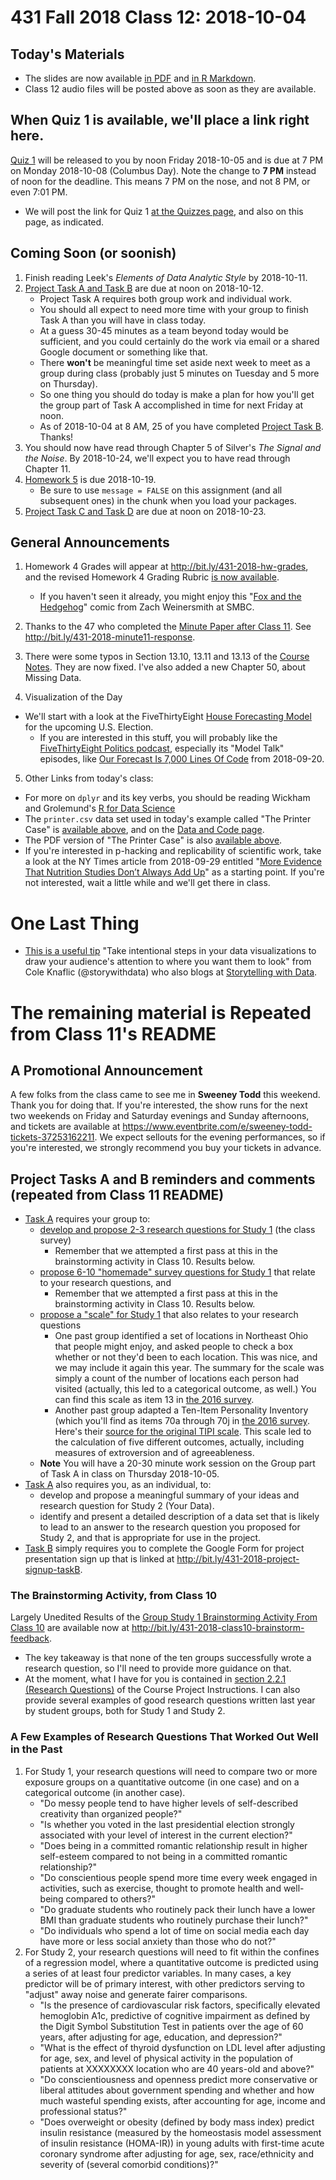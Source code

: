 # 431 Fall 2018 Class 12: 2018-10-04

## Today's Materials

- The slides are now available [in PDF](https://github.com/THOMASELOVE/431-2018/blob/master/slides/class12/431_class-12-slides_2018.pdf) and [in R Markdown](https://raw.githubusercontent.com/THOMASELOVE/431-2018/master/slides/class12/431_class-12-slides_2018.Rmd).
- Class 12 audio files will be posted above as soon as they are available.

## When Quiz 1 is available, we'll place a link right here.

[Quiz 1](https://github.com/THOMASELOVE/431-2018/tree/master/quizzes) will be released to you by noon Friday 2018-10-05 and is due at 7 PM on Monday 2018-10-08 (Columbus Day). Note the change to **7 PM** instead of noon for the deadline. This means 7 PM on the nose, and not 8 PM, or even 7:01 PM. 

- We will post the link for Quiz 1 [at the Quizzes page](https://github.com/THOMASELOVE/431-2018/tree/master/quizzes), and also on this page, as indicated.

## Coming Soon (or soonish)

1. Finish reading Leek's *Elements of Data Analytic Style* by 2018-10-11.
2. [Project Task A and Task B](https://thomaselove.github.io/431-2018-project/) are due at noon on 2018-10-12.
    - Project Task A requires both group work and individual work. 
    - You should all expect to need more time with your group to finish Task A than you will have in class today.
    - At a guess 30-45 minutes as a team beyond today would be sufficient, and you could certainly do the work via email or a shared Google document or something like that. 
    - There **won't** be meaningful time set aside next week to meet as a group during class (probably just 5 minutes on Tuesday and 5 more on Thursday).
    - So one thing you should do today is make a plan for how you'll get the group part of Task A accomplished in time for next Friday at noon.
    - As of 2018-10-04 at 8 AM, 25 of you have completed [Project Task B](http://bit.ly/431-2018-project-signup-taskB). Thanks!
3. You should now have read through Chapter 5 of Silver's *The Signal and the Noise*. By 2018-10-24, we'll expect you to have read through Chapter 11.
4. [Homework 5](https://github.com/THOMASELOVE/431-2018/tree/master/homework/Homework5) is due 2018-10-19. 
    - Be sure to use `message = FALSE` on this assignment (and all subsequent ones) in the chunk when you load your packages.
5. [Project Task C and Task D](https://thomaselove.github.io/431-2018-project/) are due at noon on 2018-10-23.

## General Announcements

1. Homework 4 Grades will appear at http://bit.ly/431-2018-hw-grades, and the revised Homework 4 Grading Rubric [is now available](https://github.com/THOMASELOVE/431-2018/tree/master/homework/Homework4).
    - If you haven't seen it already, you might enjoy this "[Fox and the Hedgehog](https://www.smbc-comics.com/comic/the-fox-and-the-hedgehog)" comic from Zach Weinersmith at SMBC.

2. Thanks to the 47 who completed the [Minute Paper after Class 11](http://bit.ly/431-2018-minute11). See http://bit.ly/431-2018-minute11-response.

3. There were some typos in Section 13.10, 13.11 and 13.13 of the [Course Notes](https://thomaselove.github.io/2018-431-book/WCGS-Study.html#including-arcus-status-in-the-model). They are now fixed. I've also added a new Chapter 50, about Missing Data.

4. Visualization of the Day

- We'll start with a look at the FiveThirtyEight [House Forecasting Model](https://projects.fivethirtyeight.com/2018-midterm-election-forecast/house/) for the upcoming U.S. Election.
    - If you are interested in this stuff, you will probably like the [FiveThirtyEight Politics podcast](https://fivethirtyeight.com/tag/politics-podcast/), especially its "Model Talk" episodes, like [Our Forecast Is 7,000 Lines Of Code](https://fivethirtyeight.com/features/politics-podcast-our-forecast-is-7000-lines-of-code/) from 2018-09-20.

5. Other Links from today's class:

- For more on `dplyr` and its key verbs, you should be reading Wickham and Grolemund's [R for Data Science](http://r4ds.had.co.nz/)
- The `printer.csv` data set used in today's example called "The Printer Case" is [available above](https://github.com/THOMASELOVE/431-2018/blob/master/slides/class12/printer.csv), and on the [Data and Code page](https://github.com/THOMASELOVE/431-2018-data).
- The PDF version of "The Printer Case" is also [available above](https://github.com/THOMASELOVE/431-2018/blob/master/slides/class12/431_2018_class-12-ThePrinterCase.pdf).
- If you're interested in p-hacking and replicability of scientific work, take a look at the NY Times article from 2018-09-29 entitled "[More Evidence That Nutrition Studies Don’t Always Add Up](https://www.nytimes.com/2018/09/29/sunday-review/cornell-food-scientist-wansink-misconduct.html)" as a starting point. If you're not interested, wait a little while and we'll get there in class.

# One Last Thing

- [This is a useful tip](https://twitter.com/storywithdata/status/1044261860432904198) "Take intentional steps in your data visualizations to draw your audience's attention to where you want them to look" from Cole Knaflic (@storywithdata) who also blogs at [Storytelling with Data](http://www.storytellingwithdata.com/).

# The remaining material is Repeated from Class 11's README

## A Promotional Announcement 
    
A few folks from the class came to see me in **Sweeney Todd** this weekend. Thank you for doing that. If you're interested, the show runs for the next two weekends on Friday and Saturday evenings and Sunday afternoons, and tickets are available at https://www.eventbrite.com/e/sweeney-todd-tickets-37253162211. We expect sellouts for the evening performances, so if you're interested, we strongly recommend you buy your tickets in advance.

## Project Tasks A and B reminders and comments (repeated from Class 11 README)

- [Task A](https://thomaselove.github.io/431-2018-project/taskA.html) requires your group to:
    - [develop and propose 2-3 research questions for Study 1](https://thomaselove.github.io/431-2018-project/taskA.html#research-questions) (the class survey)
        - Remember that we attempted a first pass at this in the brainstorming activity in Class 10. Results below.
    - [propose 6-10 "homemade" survey questions for Study 1](https://thomaselove.github.io/431-2018-project/taskA.html#specifying-survey-questions) that relate to your research questions, and
        - Remember that we attempted a first pass at this in the brainstorming activity in Class 10. Results below.
    - [propose a "scale" for Study 1](https://thomaselove.github.io/431-2018-project/taskA.html#specifying-a-scale) that also relates to your research questions
        - One past group identified a set of locations in Northeast Ohio that people might enjoy, and asked people to check a box whether or not they'd been to each location. This was nice, and we may include it again this year. The summary for the scale was simply a count of the number of locations each person had visited (actually, this led to a categorical outcome, as well.) You can find this scale as item 13 in [the 2016 survey](https://github.com/THOMASELOVE/431-2018-project/blob/master/oldsurveys/2016_431_class_survey.pdf).
        - Another past group adapted a Ten-Item Personality Inventory (which you'll find as items 70a through 70j in [the 2016 survey](https://github.com/THOMASELOVE/431-2018-project/blob/master/oldsurveys/2016_431_class_survey.pdf). Here's their [source for the original TIPI scale](https://gosling.psy.utexas.edu/scales-weve-developed/ten-item-personality-measure-tipi/). This scale led to the calculation of five different outcomes, actually, including measures of extroversion and of agreeableness.
    - **Note** You will have a 20-30 minute work session on the Group part of Task A in class on Thursday 2018-10-05.
- [Task A](https://thomaselove.github.io/431-2018-project/taskA.html) also requires you, as an individual, to:
    - develop and propose a meaningful summary of your ideas and research question for Study 2 (Your Data).
    - identify and present a detailed description of a data set that is likely to lead to an answer to the research question you proposed for Study 2, and that is appropriate for use in the project.
- [Task B](https://thomaselove.github.io/431-2018-project/taskB.html) simply requires you to complete the Google Form for project presentation sign up that is linked at http://bit.ly/431-2018-project-signup-taskB. 
    
### The Brainstorming Activity, from Class 10

Largely Unedited Results of the [Group Study 1 Brainstorming Activity From Class 10](http://bit.ly/431-2018-class10-brainstorm-feedback) are available now at http://bit.ly/431-2018-class10-brainstorm-feedback.

- The key takeaway is that none of the ten groups successfully wrote a research question, so I'll need to provide more guidance on that. 
- At the moment, what I have for you is contained in [section 2.2.1 (Research Questions)](https://thomaselove.github.io/431-2018-project/taskA.html#research-questions) of the Course Project Instructions. I can also provide several examples of good research questions written last year by student groups, both for Study 1 and Study 2.
    
### A Few Examples of Research Questions That Worked Out Well in the Past

1. For Study 1, your research questions will need to compare two or more exposure groups on a quantitative outcome (in one case) and on a categorical outcome (in another case). 
    - "Do messy people tend to have higher levels of self-described creativity than organized people?"
    - "Is whether you voted in the last presidential election strongly associated with your level of interest in the current election?"
    - "Does being in a committed romantic relationship result in higher self-esteem compared to not being in a committed romantic relationship?"
    - "Do conscientious people spend more time every week engaged in activities, such as exercise, thought to promote health and well-being compared to others?"
    - "Do graduate students who routinely pack their lunch have a lower BMI than graduate students who routinely purchase their lunch?"
    - "Do individuals who spend a lot of time on social media each day have more or less social anxiety than those who do not?" 
2. For Study 2, your research questions will need to fit within the confines of a regression model, where a quantitative outcome is predicted using a series of at least four predictor variables. In many cases, a key predictor will be of primary interest, with other predictors serving to "adjust" away noise and generate fairer comparisons.
    - "Is the presence of cardiovascular risk factors, specifically elevated hemoglobin A1c, predictive of cognitive impairment as defined by the Digit Symbol Substitution Test in patients over the age of 60 years, after adjusting for age, education, and depression?"
    - "What is the effect of thyroid dysfunction on LDL level after adjusting for age, sex, and level of physical activity in the population of patients at XXXXXXXX location who are 40 years-old and above?"
    - "Do conscientiousness and openness predict more conservative or liberal attitudes about government spending and whether and how much wasteful spending exists, after accounting for age, income and professional status?"
    - "Does overweight or obesity (defined by body mass index) predict insulin resistance (measured by the homeostasis model assessment of insulin resistance (HOMA-IR)) in young adults with first-time acute coronary syndrome after adjusting for age, sex, race/ethnicity and severity of (several comorbid conditions)?"

